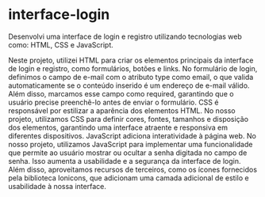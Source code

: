 # interface-login
Desenvolvi uma interface de login e registro  utilizando tecnologias web como: HTML, CSS e JavaScript.

Neste projeto, utilizei HTML para criar os elementos principais da interface de login e registro, como formulários, botões e links. No formulário de login, definimos o campo de e-mail com o atributo type como email, o que valida automaticamente se o conteúdo inserido é um endereço de e-mail válido. Além disso, marcamos esse campo como required, garantindo que o usuário precise preenchê-lo antes de enviar o formulário.
CSS é responsável por estilizar a aparência dos elementos HTML. No nosso projeto, utilizamos CSS para definir cores, fontes, tamanhos e disposição dos elementos, garantindo uma interface atraente e responsiva em diferentes dispositivos. JavaScript adiciona interatividade à página web. No nosso projeto, utilizamos JavaScript para implementar uma funcionalidade que permite ao usuário mostrar ou ocultar a senha digitada no campo de senha. Isso aumenta a usabilidade e a segurança da interface de login.
Além disso, aproveitamos recursos de terceiros, como os ícones fornecidos pela biblioteca Ionicons, que adicionam uma camada adicional de estilo e usabilidade à nossa interface.








